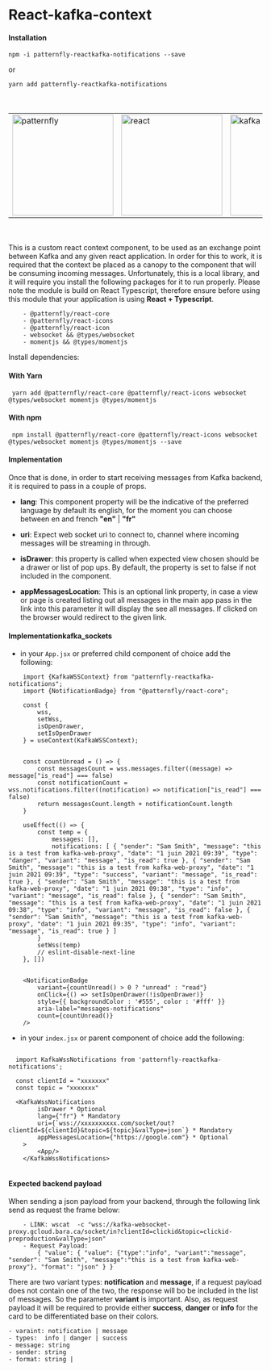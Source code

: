 # React-kafka-context


#### Installation 

`npm -i patternfly-reactkafka-notifications --save`

or

`yarn add patternfly-reactkafka-notifications`

<table style="margin: 50px auto;border:0;">
  <tr style="border:0;">
    <td style="border:0;"><img alt="patternfly" height="200" width="200" src="https://pbs.twimg.com/profile_images/1248314779812294656/DKsPlKdl.png"/></td>
    <td style="border:0;"><img alt="react" height="200" width="200" src="https://mildaintrainings.com/wp-content/uploads/2017/11/react-logo.png"/></td>
    <td style="border:0;"><img alt="kafka" height="200" width="200" src="https://www.indellient.com/wp-content/uploads/2020/10/20201021_Introduction-to-Apache-Kafka_BLOG-FEATURED-IMAGE.jpg"/></td>
  </tr>
 </table>

This is a custom react context component, to be used as an exchange point between Kafka
and any given react application. In order for this to work, it is required that the context 
be placed as a canopy to the component that will be consuming incoming messages. Unfortunately,
this is a local library, and it will require you install the following packages for it to run properly.
Please note the module is build on React Typescript, therefore ensure before using this module 
that your application is using <b>React + Typescript</b>.

        - @patternfly/react-core
        - @patternfly/react-icons
        - @patternfly/react-icon
        - websocket && @types/websocket
        - momentjs && @types/momentjs 

Install dependencies:
#### With Yarn
``` yarn add @patternfly/react-core @patternfly/react-icons websocket @types/websocket momentjs @types/momentjs```

#### With npm
``` npm install @patternfly/react-core @patternfly/react-icons websocket @types/websocket momentjs @types/momentjs --save```

#### Implementation
Once that is done, in order to start receiving messages from Kafka backend, it is required to pass in
a couple of props. 

- <b>lang</b>: This component property will be the indicative of the preferred language by default its english, for the 
moment you can choose between en and french <b>"en"</b> | <b>"fr"</b>
  
- <b>uri</b>: Expect web socket uri to connect to, channel where incoming messages will be streaming in through.
  
- <b>isDrawer</b>: this property is called when expected view chosen should be a drawer or list of pop ups. By default, the property is 
set to false if not included in the component.
  
- <b>appMessagesLocation</b>: This is an optional link property, in case a view or page is created listing out all messages in the main app
pass in the link into this parameter it will display the see all messages. If clicked on the browser would redirect to the given link.
  
#### Implementationkafka_sockets

- in your `App.jsx` or preferred child component of choice add the following:

```
    import {KafkaWSSContext} from "patternfly-reactkafka-notifications";
    import {NotificationBadge} from "@patternfly/react-core";
    
    const {
        wss,
        setWss,
        isOpenDrawer,
        setIsOpenDrawer
    } = useContext(KafkaWSSContext);
    
    
    const countUnread = () => {
        const messagesCount = wss.messages.filter((message) => message["is_read"] === false)
        const notificationCount = wss.notifications.filter((notification) => notification["is_read"] === false)
        return messagesCount.length + notificationCount.length
    }
    
    useEffect(() => {
        const temp = {
            messages: [],
            notifications: [ { "sender": "Sam Smith", "message": "this is a test from kafka-web-proxy", "date": "1 juin 2021 09:39", "type": "danger", "variant": "message", "is_read": true }, { "sender": "Sam Smith", "message": "this is a test from kafka-web-proxy", "date": "1 juin 2021 09:39", "type": "success", "variant": "message", "is_read": true }, { "sender": "Sam Smith", "message": "this is a test from kafka-web-proxy", "date": "1 juin 2021 09:38", "type": "info", "variant": "message", "is_read": false }, { "sender": "Sam Smith", "message": "this is a test from kafka-web-proxy", "date": "1 juin 2021 09:38", "type": "info", "variant": "message", "is_read": false }, { "sender": "Sam Smith", "message": "this is a test from kafka-web-proxy", "date": "1 juin 2021 09:35", "type": "info", "variant": "message", "is_read": true } ]
        }
        setWss(temp)
        // eslint-disable-next-line
    }, [])
    
    
    <NotificationBadge
        variant={countUnread() > 0 ? "unread" : "read"}
        onClick={() => setIsOpenDrawer(!isOpenDrawer)}
        style={{ backgroundColor : '#555', color : '#fff' }}
        aria-label="messages-notifications"
        count={countUnread()}
    />
```

 - in your `index.jsx` or parent component of choice add the following:
````
   
  import KafkaWssNotifications from 'patternfly-reactkafka-notifications';
  
  const clientId = "xxxxxxx"
  const topic = "xxxxxxx"

  <KafkaWssNotifications
        isDrawer * Optional
        lang={"fr"} * Mandatory
        uri={`wss://xxxxxxxxxx.com/socket/out?clientId=${clientId}&topic=${topic}&valType=json`} * Mandatory
        appMessagesLocation={"https://google.com"} * Optional
    >
        <App/>
    </KafkaWssNotifications>
    
````

#### Expected backend payload
When sending a json payload from your backend, through the following link
send as request the frame below:

        - LINK: wscat  -c "wss://kafka-websocket-proxy.gcloud.bara.ca/socket/in?clientId=clickid&topic=clickid-preproduction&valType=json"
        - Request Payload:
            { "value": { "value": {"type":"info", "variant":"message", "sender": "Sam Smith", "message":"this is a test from kafka-web-proxy"}, "format": "json" } }

There are two variant types: <b>notification</b> and <b>message</b>, if a request payload does not contain one of the two,
the response will bo be included in the list of messages. So the parameter <b>variant</b> is important.
Also, as request payload it will be required to provide either <b>success</b>, <b>danger</b> or <b>info</b>
for the card to be differentiated base on their colors.

    - varaint: notification | message   
    - types:  info | danger | success
    - message: string
    - sender: string
    - format: string | 


